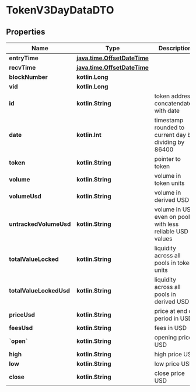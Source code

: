 
# TokenV3DayDataDTO

## Properties
Name | Type | Description | Notes
------------ | ------------- | ------------- | -------------
**entryTime** | [**java.time.OffsetDateTime**](java.time.OffsetDateTime.md) |  |  [optional]
**recvTime** | [**java.time.OffsetDateTime**](java.time.OffsetDateTime.md) |  |  [optional]
**blockNumber** | **kotlin.Long** |  |  [optional]
**vid** | **kotlin.Long** |  |  [optional]
**id** | **kotlin.String** | token address concatendated with date |  [optional]
**date** | **kotlin.Int** | timestamp rounded to current day by dividing by 86400 |  [optional]
**token** | **kotlin.String** | pointer to token |  [optional]
**volume** | **kotlin.String** | volume in token units |  [optional]
**volumeUsd** | **kotlin.String** | volume in derived USD |  [optional]
**untrackedVolumeUsd** | **kotlin.String** | volume in USD even on pools with less reliable USD values |  [optional]
**totalValueLocked** | **kotlin.String** | liquidity across all pools in token units |  [optional]
**totalValueLockedUsd** | **kotlin.String** | liquidity across all pools in derived USD |  [optional]
**priceUsd** | **kotlin.String** | price at end of period in USD |  [optional]
**feesUsd** | **kotlin.String** | fees in USD |  [optional]
**&#x60;open&#x60;** | **kotlin.String** | opening price USD |  [optional]
**high** | **kotlin.String** | high price USD |  [optional]
**low** | **kotlin.String** | low price USD |  [optional]
**close** | **kotlin.String** | close price USD |  [optional]



